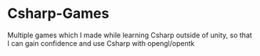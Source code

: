 # Csharp-Games
Multiple games which I made while learning Csharp outside of unity, so that I can gain confidence and use Csharp with opengl/opentk
